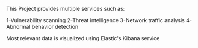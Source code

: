 This Project provides multiple services such as:

1-Vulnerability scanning
2-Threat intelligence 
3-Network traffic analysis
4-Abnormal behavior detection

Most relevant data is visualized using Elastic's Kibana service

